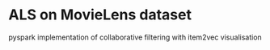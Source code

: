 # ALS on MovieLens dataset
pyspark implementation of collaborative filtering with item2vec visualisation
